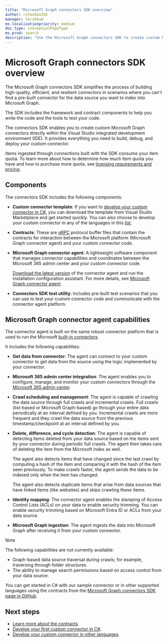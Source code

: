 ```yaml
---
title: "Microsoft Graph connectors SDK overview"
author: rchanda1392
manager: harshkum
ms.localizationpriority: medium
doc_type: conceptualPageType
ms.prod: search
description: "Use the Microsoft Graph connectors SDK to create custom Microsoft Graph connectors."
---
```


# Microsoft Graph connectors SDK overview

The Microsoft Graph connectors SDK simplifies the process of building high-quality, efficient, and resilient connectors in scenarios where you can't find a pre-built connector for the data source you want to index into Microsoft Graph.

The SDK includes the framework and contract components to help you write the code and the tools to test your code.

The connectors SDK enables you to create custom Microsoft Graph connectors directly within the Visual Studio integrated development environment (IDE). It provides everything you need to build, debug, and deploy your custom connector.

Items ingested through connections built with the SDK consume your item quota. To learn more about how to determine how much item quota you have and how to purchase more quota, see [licensing requirements and pricing](/microsoftsearch/licensing). 

## Components

The connectors SDK includes the following components:

- **Custom connector template**: If you want to [develop your custom connector in C#](/graph/custom-connector-sdk-sample-create), you can download the template from Visual Studio Marketplace and get started quickly. You can also choose to develop your custom connector in any of the languages in this [list](https://grpc.io/docs/languages/).

- **Contracts**: These are [gRPC](https://grpc.io/docs/what-is-grpc/) protocol buffer files that contain the contracts for interaction between the Microsoft platform (Microsoft Graph connector agent) and your custom connector code.

- **Microsoft Graph connector agent**: A lightweight software component that manages connector capabilities and coordinates between the Microsoft 365 admin center and your custom connector code.

    [Download the latest version](https://aka.ms/gca/) of the connector agent and run the installation configuration assistant. For more details, see [Microsoft Graph connector agent](/MicrosoftSearch/graph-connector-agent/).

- **Connectors SDK test utility**: Includes pre-built test scenarios that you can use to test your custom connector code and communicate with the connector agent platform.

## Microsoft Graph connector agent capabilities

The connector agent is built on the same robust connector platform that is used to run the Microsoft [built-in connectors](https://www.microsoft.com/microsoft-search/connectors/?publisher=Microsoft&category=).

It includes the following capabilities:

- **Get data from connector**: The agent can connect to your custom connector to get data from the source using the logic implemented by your connector.

- **Microsoft 365 admin center integration**: The agent enables you to configure, manage, and monitor your custom connectors through the [Microsoft 365 admin center](https://admin.microsoft.com/adminportal/home#/MicrosoftSearch/Connectors/add).

- **Crawl scheduling and management**: The agent is capable of crawling the data source through full crawls and incremental crawls. Full crawls (list-based or Microsoft Graph-based) go through your entire data periodically at an interval defined by you. Incremental crawls are more frequent and they crawl the data source from the previous timestamp/checkpoint at an interval defined by you.

- **Delete, difference, and cycle detection**: The agent is capable of detecting items deleted from your data source based on the items sent by your connector during periodic full crawls. The agent then takes care of deleting the item from the Microsoft index as well.

    The agent also detects items that have changed since the last crawl by computing a hash of the item and comparing it with the hash of the item seen previously. To make crawls faster, the agent sends the data to be indexed only when the item has changed.

    The agent also detects duplicate items that arise from data sources that have linked items (like websites) and skips crawling these items.

- **Identity mapping**: The connector agent enables the stamping of Access Control Lists (ACLs) on your data to enable security trimming. You can enable security trimming based on Microsoft Entra ID or ACLs from your data source.

- **Microsoft Graph ingestion**: The agent ingests the data into Microsoft Graph after receiving it from your custom connector.

>[!Note]
> The following capabilities are not currently available:
> - Graph-based data source traversal during crawls; for example, traversing through folder structures.
> - The ability to manage search permissions based on access control from your data source.

You can get started in C# with our sample connector or in other supported languages using the contracts from the [Microsoft Graph connectors SDK page in GitHub](https://github.com/microsoftgraph/msgraph-connectors-sdk).

## Next steps

* [Learn more about the contracts](/graph/custom-connector-sdk-contracts-services).
* [Develop your first custom connector in C#](/graph/custom-connector-sdk-sample-overview).
* [Develop your custom connector in other languages](/graph/custom-connector-sdk-other-languages).
